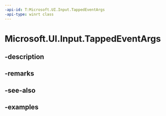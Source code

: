 ```yaml
---
-api-id: T:Microsoft.UI.Input.TappedEventArgs
-api-type: winrt class
---
```


# Microsoft.UI.Input.TappedEventArgs

<!--
public sealed class TappedEventArgs
-->


## -description

## -remarks

## -see-also

## -examples


